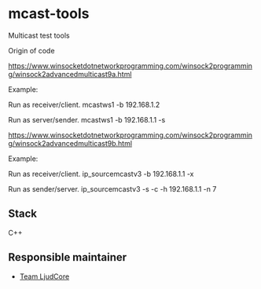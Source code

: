 # mcast-tools
Multicast test tools

Origin of code

https://www.winsocketdotnetworkprogramming.com/winsock2programming/winsock2advancedmulticast9a.html

Example:

Run as receiver/client.
mcastws1 -b 192.168.1.2

Run as server/sender.
mcastws1 -b 192.168.1.1 -s



https://www.winsocketdotnetworkprogramming.com/winsock2programming/winsock2advancedmulticast9b.html

Example:

Run as receiver/client.
ip_sourcemcastv3 -b 192.168.1.1 -x

Run as sender/server.
ip_sourcemcastv3 -s -c -h 192.168.1.1 -n 7

## Stack
C++

## Responsible maintainer
- [Team LjudCore](mailto:team.ljudcore@sr.se)
